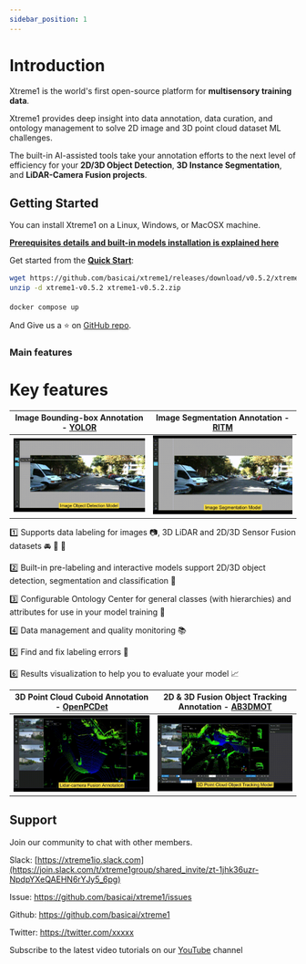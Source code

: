 ```yaml
---
sidebar_position: 1
---
```


# Introduction


Xtreme1 is the world's first open-source platform for **multisensory training data**.

Xtreme1 provides deep insight into data annotation, data curation, and ontology management to solve 2D image and 3D point cloud dataset ML challenges. 

The built-in AI-assisted tools take your annotation efforts to the next level of efficiency for your **2D/3D Object Detection**, **3D Instance Segmentation**, and **LiDAR-Camera Fusion projects**.


## Getting Started


You can install Xtreme1 on a Linux, Windows, or MacOSX machine.

**[Prerequisites details and built-in models installation is explained here](./Docker-image)**

Get started from the **[Quick Start](./getting-started/Quick-start)**:
```bash
wget https://github.com/basicai/xtreme1/releases/download/v0.5.2/xtreme1-v0.5.2.zip
unzip -d xtreme1-v0.5.2 xtreme1-v0.5.2.zip

docker compose up
```

And Give us a :star: on [GitHub repo](https://github.com/basicai/xtreme1).

### Main features
 
# Key features #

Image Bounding-box Annotation - [YOLOR](https://github.com/WongKinYiu/yolor) |  Image Segmentation Annotation - [RITM](https://github.com/saic-vul/ritm_interactive_segmentation)
:-------------------------:|:-------------------------:
![](./getting-started/img/image-bbox-model.gif)  |  ![](./getting-started/img/2d-seg-model.gif)

 :one: Supports data labeling for images :camera:, 3D LiDAR and 2D/3D Sensor Fusion datasets :oncoming_automobile: :vertical_traffic_light: :no_pedestrians:
 
 :two: Built-in pre-labeling and interactive models support 2D/3D object detection, segmentation and classification :rocket:
 
 :three: Configurable Ontology Center for general classes (with hierarchies) and attributes for use in your model training :bookmark:

 :four: Data management and quality monitoring :books:
 
 :five: Find and fix labeling errors :microscope:

 :six: Results visualization to help you to evaluate your model :chart_with_upwards_trend:


3D Point Cloud Cuboid Annotation - [OpenPCDet](https://github.com/open-mmlab/OpenPCDet) |  2D & 3D Fusion Object Tracking Annotation - [AB3DMOT](https://github.com/xinshuoweng/AB3DMOT)
:-------------------------:|:-------------------------:
![](./getting-started/img/3d-annotation.gif)  |  ![](./getting-started/img/3d-track-model.gif)


## Support

Join our community to chat with other members.

Slack: [https://xtreme1io.slack.com](https://join.slack.com/t/xtreme1group/shared_invite/zt-1jhk36uzr-NpdpYXeQAEHN6rYJy5_6pg)

Issue: https://github.com/basicai/xtreme1/issues

Github: https://github.com/basicai/xtreme1

Twitter: https://twitter.com/xxxxx

Subscribe to the latest video tutorials on our [YouTube](https://www.youtube.com/@xtreme1ai) channel
